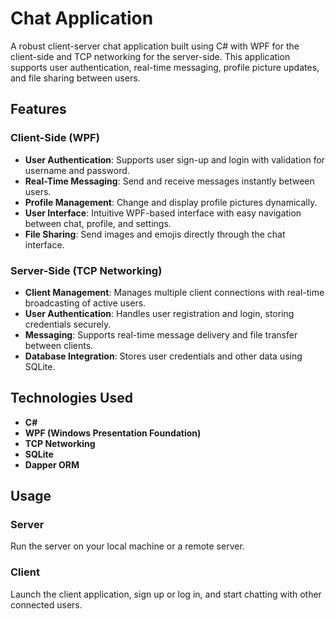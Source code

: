 # Chat Application

A robust client-server chat application built using C# with WPF for the client-side and TCP networking for the server-side. This application supports user authentication, real-time messaging, profile picture updates, and file sharing between users.

## Features

### Client-Side (WPF)
- **User Authentication**: Supports user sign-up and login with validation for username and password.
- **Real-Time Messaging**: Send and receive messages instantly between users.
- **Profile Management**: Change and display profile pictures dynamically.
- **User Interface**: Intuitive WPF-based interface with easy navigation between chat, profile, and settings.
- **File Sharing**: Send images and emojis directly through the chat interface.

### Server-Side (TCP Networking)
- **Client Management**: Manages multiple client connections with real-time broadcasting of active users.
- **User Authentication**: Handles user registration and login, storing credentials securely.
- **Messaging**: Supports real-time message delivery and file transfer between clients.
- **Database Integration**: Stores user credentials and other data using SQLite.

## Technologies Used
- **C#**
- **WPF (Windows Presentation Foundation)**
- **TCP Networking**
- **SQLite**
- **Dapper ORM**

## Usage

### Server
Run the server on your local machine or a remote server.

### Client
Launch the client application, sign up or log in, and start chatting with other connected users.
